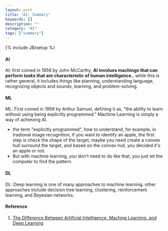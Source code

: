```yaml
---
layout: post
title: "AI: Summary"
keywords: []
description: ""
category: "AI"
tags: ["summary"]
---
```

{% include JB/setup %}

#### AI
AI: first coined in 1956 by John McCarthy, **AI involues machings that can
perform tasks that are characteristic of human intelligence.**, while this is
rather general, it includes things like planning, understanding language,
recognizing objects and sounds, learning, and problem-solving.

#### ML
ML: First coined in 1959 by Arthur Samuel, defining it as, "the ability to learn
without using being explicitly programmed." 
Machine Learning is simply a way of achieving AI.
- the term "explicitly programmed", how to understand, for example, in tradional
  image recognition, if you want to identify an apple, the first step is check
  the shape of the target, maybe you need create a convex hull surround the
  target, and based on the convex hull, you decided it's an apple or not.
- But with machine learning, you don't need to do like that, you just let the
  computer to find the pattern.

#### DL
DL: Deep learning is one of many approaches to machine learning. other
approaches include decision tree learning, clustering, reinforcement learning,
and Bayesian networks.


#### Reference
1. [The Difference Between Artificial Intelligence, Machine Learning, and Deep Learning](https://medium.com/iotforall/the-difference-between-artificial-intelligence-machine-learning-and-deep-learning-3aa67bff5991)
